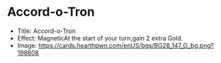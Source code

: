 # Accord-o-Tron
- Title:  Accord-o-Tron
- Effect:  MagneticAt the start of your turn,gain 2 extra Gold.
- Image:  https://cards.hearthpwn.com/enUS/bgs/BG26_147_G_bg.png?198608

